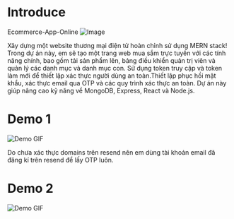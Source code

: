 <h1><b>Introduce</b></h1>

Ecommerce-App-Online
![Image](https://github.com/user-attachments/assets/0d8aba73-a164-4b09-a06f-95c9acf5d693)

Xây dựng một website thương mại điện tử hoàn chỉnh sử dụng MERN stack! Trong dự án này, em sẽ tạo một trang web mua sắm trực tuyến với các tính năng chính, bao gồm tải sản phẩm lên, bảng điều khiển quản trị viên và quản lý các danh mục và danh mục con. Sử dụng token truy cập và token làm mới để thiết lập xác thực người dùng an toàn.Thiết lập phục hồi mật khẩu, xác thực email qua OTP và các quy trình xác thực an toàn. Dự án này giúp nâng cao kỹ năng về MongoDB, Express, React và Node.js.

<h1><b>Demo 1</b></h1>

![Demo GIF](https://github.com/DuyT1notFum/Ecommerce/blob/main/demo-1.gif)

Do chưa xác thực domains trên resend nên em dùng tài khoản email đã đăng kí trên resend để lấy OTP luôn.

<h1><b>Demo 2</b></h1>

![Demo GIF](https://github.com/DuyT1notFum/Ecommerce/blob/main/demo-2.gif)










  
 

